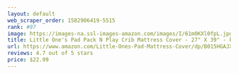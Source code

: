 ```yaml
---
layout: default 
﻿web_scraper_order: 1582906419-5515
rank: #97
image: https://images-na.ssl-images-amazon.com/images/I/61m0KXl0fpL.jpg
title: Little One's Pad Pack N Play Crib Mattress Cover - 27" X 39" - Fits Most Baby Portable Cribs, Play…
url: https://www.amazon.com/Little-Ones-Pad-Mattress-Cover/dp/B015HGAJXO/ref=zg_mw_baby-products_97?_encoding=UTF8&psc=1&refRID=DDWM5Y6YAF3RS98T1NAA
reviews: 4.7 out of 5 stars
price: $22.99 
---
```

